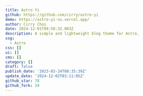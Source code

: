 ```yaml
---
title: Astro Yi
github: https://github.com/cirry/astro-yi
demo: https://astro-yi-nu.vercel.app/
author: Cirry Choi
date: 2024-12-01T09:50:32.003Z
description: A simple and lightweight blog theme for Astro.
ssg:
  - Astro
css: []
ui: []
cms: []
category: []
draft: false
publish_date: '2023-03-24T08:35:39Z'
update_date: '2024-12-02T03:11:05Z'
github_star: 78
github_fork: 24
---
```

